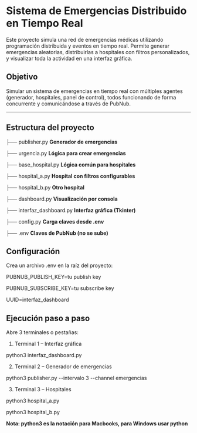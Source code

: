 # Sistema de Emergencias Distribuido en Tiempo Real

Este proyecto simula una red de emergencias médicas utilizando programación distribuida y eventos en tiempo real. Permite generar emergencias aleatorias, distribuirlas a hospitales con filtros personalizados, y visualizar toda la actividad en una interfaz gráfica.

## Objetivo

Simular un sistema de emergencias en tiempo real con múltiples agentes (generador, hospitales, panel de control), todos funcionando de forma concurrente y comunicándose a través de PubNub.

---

## Estructura del proyecto
├── publisher.py  **Generador de emergencias**

├── urgencia.py  **Lógica para crear emergencias**

├── base_hospital.py  **Lógica común para hospitales**

├── hospital_a.py  **Hospital con filtros configurables**

├── hospital_b.py  **Otro hospital**

├── dashboard.py  **Visualización por consola**

├── interfaz_dashboard.py  **Interfaz gráfica (Tkinter)**

├── config.py  **Carga claves desde .env**

├── .env  **Claves de PubNub (no se sube)**


## Configuración

Crea un archivo .env en la raíz del proyecto:

PUBNUB_PUBLISH_KEY=tu publish key

PUBNUB_SUBSCRIBE_KEY=tu subscribe key

UUID=interfaz_dashboard


## Ejecución paso a paso

Abre 3 terminales o pestañas:

1. Terminal 1 – Interfaz gráfica

python3 interfaz_dashboard.py

2. Terminal 2 – Generador de emergencias

python3 publisher.py --intervalo 3 --channel emergencias

3. Terminal 3 – Hospitales

python3 hospital_a.py 

python3 hospital_b.py

**Nota: python3 es la notación para Macbooks, para Windows usar python**


